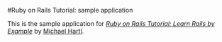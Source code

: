#Ruby on Rails Tutorial: sample application

 This is the sample application for
 [*Ruby on Rails Tutorial: Learn Rails by Example*](http://railstutorial.org/)
 by [Michael Hartl](http://michaelhartl.com/).

